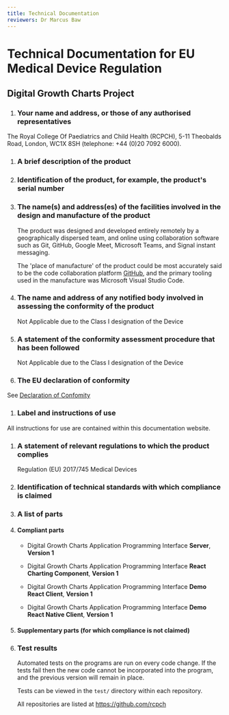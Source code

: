 ```yaml
---
title: Technical Documentation
reviewers: Dr Marcus Baw
---
```


# Technical Documentation for EU Medical Device Regulation

## Digital Growth Charts Project

1. ### Your name and address, or those of any authorised representatives

The Royal College Of Paediatrics and Child Health (RCPCH), 5-11 Theobalds Road, London, WC1X 8SH (telephone: +44 (0)20 7092 6000).

1. ### A brief description of the product

1. ### Identification of the product, for example, the product's serial number

1. ### The name(s) and address(es) of the facilities involved in the design and manufacture of the product

    The product was designed and developed entirely remotely by a geographically dispersed team, and online using collaboration software such as Git, GitHub, Google Meet, Microsoft Teams, and Signal instant messaging.

    The 'place of manufacture' of the product could be most accurately said to be the code collaboration platform [GitHub](https://github.com/), and the primary tooling used in the manufacture was Microsoft Visual Studio Code.

1. ### The name and address of any notified body involved in assessing the conformity of the product

    Not Applicable due to the Class I designation of the Device

1. ### A statement of the conformity assessment procedure that has been followed

    Not Applicable due to the Class I designation of the Device

1. ### The EU declaration of conformity

See [Declaration of Confomity](doc-api.md)

1. ### Label and instructions of use

All instructions for use are contained within this documentation website.

1. ### A statement of relevant regulations to which the product complies

    Regulation (EU) 2017/745    Medical Devices

1. ### Identification of technical standards with which compliance is claimed

1. ### A list of parts

1. #### Compliant parts

   * Digital Growth Charts Application Programming Interface **Server**, **Version 1**

   * Digital Growth Charts Application Programming Interface **React Charting Component**, **Version 1**

   * Digital Growth Charts Application Programming Interface **Demo React Client**, **Version 1**

   * Digital Growth Charts Application Programming Interface **Demo React Native Client**, **Version 1**

1. #### Supplementary parts (for which compliance is not claimed)

1. ### Test results

    Automated tests on the programs are run on every code change. If the tests fail then the new code cannot be incorporated into the program, and the previous version will remain in place.

    Tests can be viewed in the `test/` directory within each repository.

    All repositories are listed at <https://github.com/rcpch>
